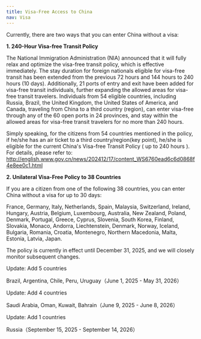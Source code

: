 ```yaml
---
title: Visa-Free Access to China
nav: Visa
---
```


Currently, there are two ways that you can enter China without a visa:

**1. 240-Hour Visa-free Transit Policy**

The National Immigration Administration (NIA)
announced that it will fully relax and optimize the visa-free
transit policy, which is effective immediately. The stay duration
for foreign nationals eligible for visa-free transit has been
extended from the previous 72 hours and 144 hours to 240 hours
(10 days). Additionally, 21 ports of entry and exit have been
added for visa-free transit individuals, further expanding the
allowed areas for visa-free transit travelers. Individuals from 54
eligible countries, including Russia, Brazil, the United Kingdom,
the United States of America, and Canada, traveling from China
to a third country (region), can enter visa-free through any of the
60 open ports in 24 provinces, and stay within the allowed areas
for visa-free transit travelers for no more than 240 hours.

Simply speaking, for the citizens from 54 countries
mentioned in the policy, if he/she has an air ticket to a third
country/region(key point), he/she is eligible for the current
China's Visa-free Transit Policy ( up to 240 hours ). For details,
please refer to:
http://english.www.gov.cn/news/202412/17/content_WS6760ead6c6d0868f4e8ee0c1.html

**2. Unilateral Visa-Free Policy to 38 Countries**

If you are a citizen from one of the following 38 countries,
you can enter China without a visa for up to 30 days:

France, Germany, Italy, Netherlands, Spain, Malaysia,
Switzerland, Ireland, Hungary, Austria, Belgium, Luxembourg,
Australia, New Zealand, Poland, Denmark, Portugal, Greece,
Cyprus, Slovenia, South Korea, Finland, Slovakia, Monaco,
Andorra, Liechtenstein, Denmark, Norway, Iceland, Bulgaria,
Romania, Croatia, Montenegro, Northern Macedonia, Malta,
Estonia, Latvia, Japan.

The policy is currently in effect until December 31, 2025,
and we will closely monitor subsequent changes.

Update: Add 5 countries

Brazil, Argentina, Chile, Peru, Uruguay（June 1, 2025 - May 31, 2026）

Update: Add 4 countries

Saudi Arabia, Oman, Kuwait, Bahrain（June 9, 2025 - June 8, 2026）

Update: Add 1 countries

Russia（September 15, 2025 - September 14, 2026）
